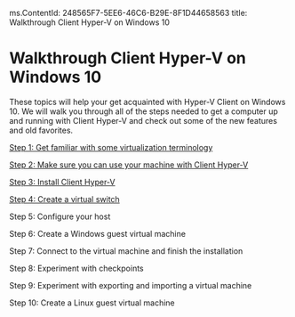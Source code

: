 ms.ContentId: 248565F7-5EE6-46C6-B29E-8F1D44658563
title: Walkthrough Client Hyper-V on Windows 10
 
# Walkthrough Client Hyper-V on Windows 10 #
These topics will help your get acquainted with Hyper-V Client on Windows 10. We will walk you through all of the steps needed to get a computer up and running with Client Hyper-V and check out some of the new features and old favorites.

[Step 1: Get familiar with some virtualization terminology](step1.md)

[Step 2: Make sure you can use your machine with Client Hyper-V](step2.md)

[Step 3: Install Client Hyper-V](step3.md)

[Step 4: Create a virtual switch](step4.md) 

Step 5: Configure your host

Step 6: Create a Windows guest virtual machine

Step 7: Connect to the virtual machine and finish the installation

Step 8: Experiment with checkpoints

Step 9: Experiment with exporting and importing a virtual machine

Step 10: Create a Linux guest virtual machine

